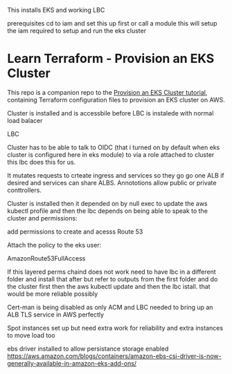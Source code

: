 This installs EKS and working LBC

prerequisites
cd to iam and set this up first or call a module
this will setup the iam required to setup and run the eks cluster



# Learn Terraform - Provision an EKS Cluster

This repo is a companion repo to the [Provision an EKS Cluster tutorial](https://developer.hashicorp.com/terraform/tutorials/kubernetes/eks), containing
Terraform configuration files to provision an EKS cluster on AWS.


Cluster is installed and is accessbile before LBC is instalede with normal load balacer



LBC

Cluster has to be able to  talk to OIDC (that i turned on by default when eks cluster is configured here in eks module)  to via a role attached to cluster this lbc does this for us.

It mutates requests to crteate ingress and services so they go go one ALB if desired and services can share ALBS. Annototions allow public or private conttrollers.


Cluster is installed then it depended on by  null exec to update the aws kubectl profile and then  the lbc depends on being able to speak to the cluster and permissions:

add permissions to create and acesss Route 53

Attach the policy to the eks user:

AmazonRoute53FullAccess

If this layered perms chaind does not work need to have lbc in a different folder and install that after but refer to outputs from the first folder and do the cluster first then the aws kubectl update and then the lbc istall. that would be more reliable possibly

Cert-man is being disabled as only ACM and LBC needed to bring up an ALB TLS service in AWS perfectly



Spot instances set up but need extra work for reliability and extra instances to move load too 


ebs driver installed to allow persistance storage enabled 
https://aws.amazon.com/blogs/containers/amazon-ebs-csi-driver-is-now-generally-available-in-amazon-eks-add-ons/
